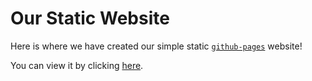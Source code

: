 # Our Static Website
Here is where we have created our simple static [`github-pages`](https://pages.github.com) website!

You can view it by clicking [here](https://korox-software.github.io/).
